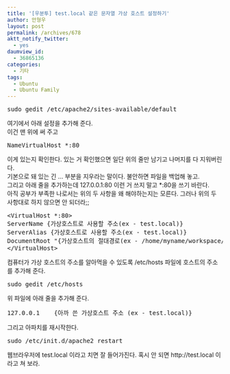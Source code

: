 ```yaml
---
title: '[우분투] test.local 같은 문자열 가상 호스트 설정하기'
author: 안형우
layout: post
permalink: /archives/678
aktt_notify_twitter:
  - yes
daumview_id:
  - 36865136
categories:
  - 기타
tags:
  - Ubuntu
  - Ubuntu Family
---
```

<pre class="brush:plain">sudo gedit /etc/apache2/sites-available/default</pre>

<div>
  여기에서 아래 설정을 추가해 준다.
</div>

<div>
  이건 맨 위에 써 주고
</div>

<div>
  <pre class="brush:plain">NameVirtualHost *:80</pre>
</div>

<div>
  이게 있는지 확인한다. 있는 거 확인했으면 일단 위의 줄만 남기고 나머지를 다 지워버린다.
</div>

<div>
  기본으로 돼 있는 긴 <VirtualHost *:80> &#8230; </VirualHost> 부분을 지우라는 말이다. 불안하면 파일을 백업해 놓고.
</div>

<div>
  그리고 아래 줄을 추가하는데 127.0.0.1:80 이런 거 쓰지 말고 *:80을 쓰기 바란다.
</div>

<div>
  아직 공부가 부족한 나로서는 위의 두 사항을 왜 해야하는지는 모른다. 그러나 위의 두 사항대로 하지 않으면 안 되더라;;
</div>

<pre class="brush:plain">&lt;VirtualHost *:80&gt;
ServerName {가상호스트로 사용할 주소(ex - test.local)}
ServerAlias {가상호스트로 사용할 주소(ex - test.local)}
DocumentRoot "{가상호스트의 절대경로(ex - /home/myname/workspace/testProject)}"
&lt;/VirtualHost&gt;
</pre>

<div>
  컴퓨터가 가상 호스트의 주소를 알아먹을 수 있도록 /etc/hosts 파일에 호스트의 주소를 추가해 준다.
</div>

<div>
  <pre class="brush:plain">sudo gedit /etc/hosts</pre>
</div>

<div>
  위 파일에 아래 줄을 추가해 준다.
</div>

<div>
  <pre class="brush:plain">127.0.0.1	{아까 쓴 가상호스트 주소 (ex - test.local)}</pre>
</div>

<div>
  그리고 아파치를 재시작한다.
</div>

<div>
  <pre class="brush:plain">sudo /etc/init.d/apache2 restart</pre>
</div>

<div>
  웹브라우저에 test.local 이라고 치면 잘 들어가진다. 혹시 안 되면 http://test.local 이라고 쳐 보라.
</div>